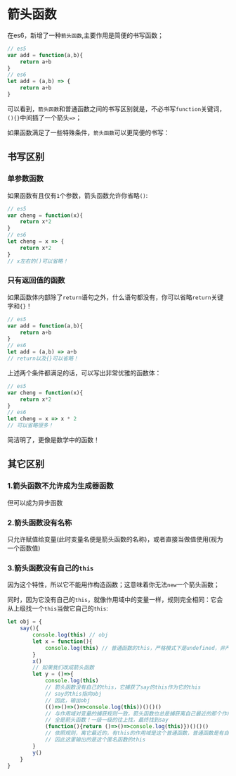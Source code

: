 # 箭头函数

在es6，新增了一种`箭头函数`,主要作用是简便的书写函数；

```js
// es5
var add = function(a,b){
    return a+b
}
// es6
let add = (a,b) => {
    return a+b
}
```

可以看到，`箭头函数`和普通函数之间的书写区别就是，不必书写`function`关键词，`(){}`中间插了一个箭头`=>`；

如果函数满足了一些特殊条件，`箭头函数`可以更简便的书写：

## 书写区别

### 单参数函数

如果函数有且仅有`1`个参数，箭头函数允许你省略`()`:

```js
// es5
var cheng = function(x){
	return x*2
}
// es6
let cheng = x => {
	return x*2
}
// x左右的()可以省略！
```

### 只有返回值的函数

如果函数体内部除了`return`语句之外，什么语句都没有，你可以省略`return`关键字和`{}`！

```js
// es5
var add = function(a,b){
	return a+b
}
// es6
let add = (a,b) => a+b
// return以及{}可以省略！
```

上述两个条件都满足的话，可以写出非常优雅的函数体：

```js
// es5
var cheng = function(x){
	return x*2
}
// es6
let cheng = x => x * 2
// 可以省略很多！
```

简洁明了，更像是数学中的函数！

## 其它区别

### 1.箭头函数不允许成为生成器函数

但可以成为异步函数

### 2.箭头函数没有名称

只允许赋值给变量(此时变量名便是箭头函数的名称)，或者直接当做值使用(视为一个函数值)

### 3.箭头函数没有自己的`this`

因为这个特性，所以它不能用作构造函数；这意味着你无法`new`一个箭头函数；

同时，因为它没有自己的`this`，就像作用域中的变量一样，规则完全相同：它会从上级找一个`this`当做它自己的`this`:

```js
let obj = {
    say(){
        console.log(this) // obj
        let x = function(){
            console.log(this) // 普通函数的this，严格模式下是undefined，非严格模式是window
        }
		x()
        // 如果我们改成箭头函数
        let y = ()=>{
            console.log(this) 
            // 箭头函数没有自己的this，它捕获了say的this作为它的this
            // say的this指向obj
            // 因此，输出obj
            (()=>()=>()=>console.log(this))()()()
            // 与作用域对变量的捕获规则一致，箭头函数也总是捕获离自己最近的那个作用域的this
            // 全是箭头函数！一级一级的往上找，最终找到say
            (function(){return ()=>()=>console.log(this)})()()()
            // 依照规则，离它最近的，有this的作用域是这个普通函数，普通函数是有自己的this的
            // 因此这里输出的是这个匿名函数的this
        }
        y()
    }
}
```


